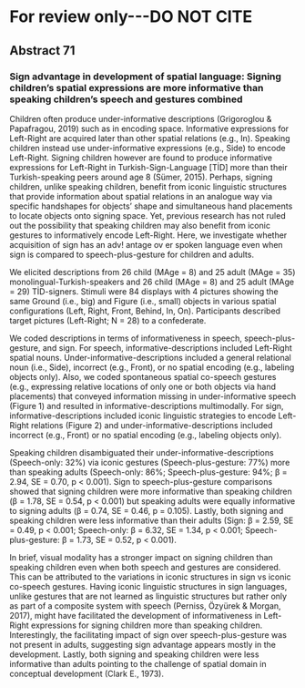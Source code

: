 # For review only---DO NOT CITE

## Abstract 71

### Sign advantage in development of spatial language: Signing children’s spatial expressions are more informative than speaking children’s speech and gestures combined

Children often produce under-informative descriptions (Grigoroglou & Papafragou, 2019) such as in encoding space. Informative expressions for Left-Right are acquired later than other spatial relations (e.g., In). Speaking children instead use under-informative expressions (e.g., Side) to encode Left-Right. Signing children however are found to produce informative expressions for Left-Right in Turkish-Sign-Language [TİD] more than their Turkish-speaking peers around age 8 (Sümer, 2015). Perhaps, signing children, unlike speaking children, benefit from iconic linguistic structures that provide information about spatial relations in an analogue way via specific handshapes for objects’ shape and simultaneous hand placements to locate objects onto signing space. Yet, previous research has not ruled out the possibility that speaking children may also benefit from iconic gestures to informatively encode Left-Right. Here, we investigate whether acquisition of sign has an adv! antage ov er spoken language even when sign is compared to speech-plus-gesture for children and adults.



We elicited descriptions from 26 child (MAge = 8) and 25 adult (MAge = 35) monolingual-Turkish-speakers and 26 child (MAge = 8) and 25 adult (MAge = 29) TİD-signers. Stimuli were 84 displays with 4 pictures showing the same Ground (i.e., big) and Figure (i.e., small) objects in various spatial configurations (Left, Right, Front, Behind, In, On). Participants described target pictures (Left-Right; N = 28) to a confederate. 



We coded descriptions in terms of informativeness in speech, speech-plus-gesture, and sign. For speech, informative-descriptions included Left-Right spatial nouns. Under-informative-descriptions included a general relational noun (i.e., Side), incorrect (e.g., Front), or no spatial encoding (e.g., labeling objects only). Also, we coded spontaneous spatial co-speech gestures (e.g., expressing relative locations of only one or both objects via hand placements) that conveyed information missing in under-informative speech (Figure 1) and resulted in informative-descriptions multimodally. For sign, informative-descriptions included iconic linguistic strategies to encode Left-Right relations (Figure 2) and under-informative-descriptions included incorrect (e.g., Front) or no spatial encoding (e.g., labeling objects only). 



Speaking children disambiguated their under-informative-descriptions (Speech-only: 32%) via iconic gestures (Speech-plus-gesture: 77%) more than speaking adults (Speech-only: 86%; Speech-plus-gesture: 94%; β = 2.94, SE = 0.70, p < 0.001). Sign to speech-plus-gesture comparisons showed that signing children were more informative than speaking children (β = 1.78, SE = 0.54, p < 0.001) but speaking adults were equally informative to signing adults (β = 0.74, SE = 0.46, p = 0.105). Lastly, both signing and speaking children were less informative than their adults (Sign: β = 2.59, SE = 0.49, p < 0.001; Speech-only: β = 6.32, SE = 1.34, p < 0.001; Speech-plus-gesture: β = 1.73, SE = 0.52, p < 0.001). 



In brief, visual modality has a stronger impact on signing children than speaking children even when both speech and gestures are considered. This can be attributed to the variations in iconic structures in sign vs iconic co-speech gestures. Having iconic linguistic structures in sign languages, unlike gestures that are not learned as linguistic structures but rather only as part of a composite system with speech (Perniss, Özyürek & Morgan, 2017), might have facilitated the development of informativeness in Left-Right expressions for signing children more than speaking children. Interestingly, the facilitating impact of sign over speech-plus-gesture was not present in adults, suggesting sign advantage appears mostly in the development. Lastly, both signing and speaking children were less informative than adults pointing to the challenge of spatial domain in conceptual development (Clark E., 1973).

